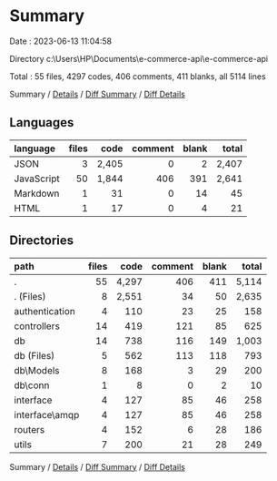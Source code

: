# Summary

Date : 2023-06-13 11:04:58

Directory c:\\Users\\HP\\Documents\\e-commerce-api\\e-commerce-api

Total : 55 files,  4297 codes, 406 comments, 411 blanks, all 5114 lines

Summary / [Details](details.md) / [Diff Summary](diff.md) / [Diff Details](diff-details.md)

## Languages
| language | files | code | comment | blank | total |
| :--- | ---: | ---: | ---: | ---: | ---: |
| JSON | 3 | 2,405 | 0 | 2 | 2,407 |
| JavaScript | 50 | 1,844 | 406 | 391 | 2,641 |
| Markdown | 1 | 31 | 0 | 14 | 45 |
| HTML | 1 | 17 | 0 | 4 | 21 |

## Directories
| path | files | code | comment | blank | total |
| :--- | ---: | ---: | ---: | ---: | ---: |
| . | 55 | 4,297 | 406 | 411 | 5,114 |
| . (Files) | 8 | 2,551 | 34 | 50 | 2,635 |
| authentication | 4 | 110 | 23 | 25 | 158 |
| controllers | 14 | 419 | 121 | 85 | 625 |
| db | 14 | 738 | 116 | 149 | 1,003 |
| db (Files) | 5 | 562 | 113 | 118 | 793 |
| db\\Models | 8 | 168 | 3 | 29 | 200 |
| db\\conn | 1 | 8 | 0 | 2 | 10 |
| interface | 4 | 127 | 85 | 46 | 258 |
| interface\\amqp | 4 | 127 | 85 | 46 | 258 |
| routers | 4 | 152 | 6 | 28 | 186 |
| utils | 7 | 200 | 21 | 28 | 249 |

Summary / [Details](details.md) / [Diff Summary](diff.md) / [Diff Details](diff-details.md)